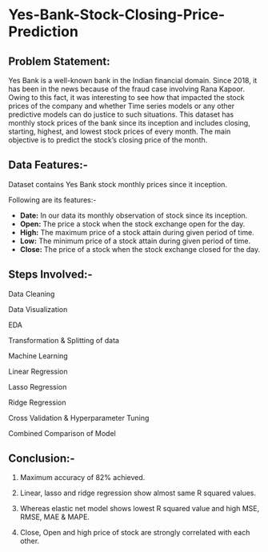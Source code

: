 # Yes-Bank-Stock-Closing-Price-Prediction
## Problem Statement:

Yes Bank is a well-known bank in the Indian financial domain. Since 2018, it has been in the news because of the fraud case involving Rana Kapoor. Owing to this fact, it was interesting to see how that impacted the stock prices of the company and whether Time series models or any other predictive models can do justice to such situations. This dataset has monthly stock prices of the bank since its inception and includes closing, starting, highest, and lowest stock prices of every month. The main objective is to predict the stock’s closing price of the month.

## Data Features:-

Dataset contains Yes Bank stock monthly prices since it inception.

Following are its features:-

* **Date:** In our data its monthly observation of stock since its inception.
* **Open:** The price a stock when the stock exchange open for the day.
* **High:** The maximum price of a stock attain during given period of time.
* **Low:** The minimum price of a stock attain during given period of time.
* **Close:** The price of a stock when the stock exchange closed for the day.

## Steps Involved:-
Data Cleaning

Data Visualization

EDA

Transformation & Splitting of data

Machine Learning

Linear Regression

Lasso Regression

Ridge Regression

Cross Validation & Hyperparameter Tuning

Combined Comparison of Model

## Conclusion:-

1. Maximum accuracy of 82% achieved.

2. Linear, lasso and ridge regression show almost same R squared values.

3. Whereas elastic net model shows lowest R squared value and high MSE, RMSE, MAE & MAPE.

4. Close, Open and high price of stock are strongly correlated with each other.
